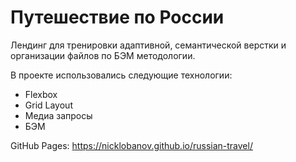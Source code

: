 # Путешествие по России

Лендинг для тренировки адаптивной, семантической верстки и организации файлов по БЭМ методологии.  

В проекте использовались следующие технологии:
* Flexbox 
* Grid Layout 
* Медиа запросы  
* БЭМ 
 
GitHub Pages:  https://nicklobanov.github.io/russian-travel/ 